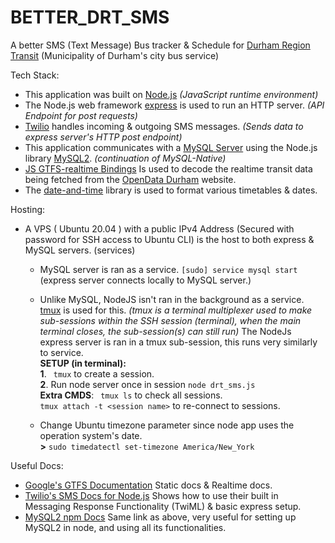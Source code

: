 # BETTER_DRT_SMS
A better SMS (Text Message) Bus tracker &amp; Schedule for [Durham Region Transit](https://www.durhamregiontransit.com/) (Municipality of Durham's city bus service)

Tech Stack:
* This application was built on [Node.js](https://nodejs.org/en/) *(JavaScript runtime environment)* 
* The Node.js web framework [express](https://www.npmjs.com/package/express) is used to run an HTTP server. *(API Endpoint for post requests)*
* [Twilio](https://www.twilio.com/sms)  handles incoming & outgoing SMS messages. *(Sends data to express server's HTTP post endpoint)*
* This application communicates with a [MySQL Server](https://www.mysql.com/) using the Node.js library [MySQL2](https://www.npmjs.com/package/mysql2). *(continuation of MySQL-Native)*
* [JS GTFS-realtime Bindings](https://www.npmjs.com/package/gtfs-realtime-bindings) Is used to decode the realtime transit data being fetched from the [OpenData Durham](https://opendata.durham.ca/search?q=gtfs) website.
* The [date-and-time](https://www.npmjs.com/package/date-and-time) library is used to format various timetables &amp; dates.

Hosting:
* A VPS ( Ubuntu 20.04 ) with a public IPv4 Address (Secured with password for SSH access to Ubuntu CLI) is the host to both express & MySQL servers. (services) <br>

    - MySQL server is ran as a service. ```[sudo] service mysql start```  (express server connects locally to MySQL server.)

    -  Unlike MySQL, NodeJS isn't ran in the background as a service. [tmux](https://tmuxcheatsheet.com/) is used for this.  *(tmux is a terminal multiplexer used to make sub-sessions within the SSH session (terminal), when the main terminal closes, the sub-session(s) can still run)* The NodeJs express server is ran in a tmux sub-session, this runs very similarly to service.<br>**SETUP (in terminal):**<br>**1**. ``` tmux``` to create a session.<br>**2**. Run node server once in session ```node drt_sms.js```<br>**Extra CMDS**:  ``` tmux ls``` to check all sessions.<br>```tmux attach -t <session name>``` to re-connect to sessions.

    - Change Ubuntu timezone parameter since node app uses the operation system's date.<br>**>** ``` sudo timedatectl set-timezone America/New_York ```
	
Useful Docs:
* [Google's GTFS Documentation](https://developers.google.com/transit/gtfs) Static docs & Realtime docs.
* [Twilio's SMS Docs for Node.js](https://www.twilio.com/docs/sms/tutorials/how-to-receive-and-reply-node-js) Shows how to use their built in Messaging Response Functionality (TwiML) &amp; basic express setup.
* [MySQL2 npm Docs](https://www.npmjs.com/package/mysql2) Same link as above, very useful for setting up MySQL2 in node, and using all its functionalities.





